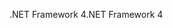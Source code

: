 <span data-ttu-id="78b67-101">.NET Framework 4</span><span class="sxs-lookup"><span data-stu-id="78b67-101">.NET Framework 4</span></span>
